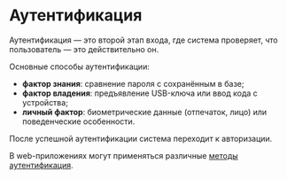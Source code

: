 # Аутентификация

Аутентификация — это второй этап входа, где система проверяет, что пользователь — это действительно он.

Основные способы аутентификации:
- **фактор знания**: сравнение пароля с сохранённым в базе;
- **фактор владения**: предъявление USB-ключа или ввод кода с устройства;
- **личный фактор**: биометрические данные (отпечаток, лицо) или поведенческие особенности.

После успешной аутентификации система переходит к авторизации.

В web-приложениях могут применяться различные [методы аутентификация](../webAuth/README.md).
